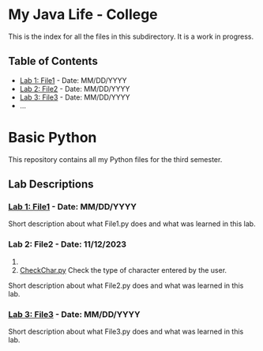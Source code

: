 # My Java Life - College

This is the index for all the files in this subdirectory. It is a work in progress.

## Table of Contents

- [Lab 1: File1](./File1.py) - Date: MM/DD/YYYY
- [Lab 2: File2](./File2.py) - Date: MM/DD/YYYY
- [Lab 3: File3](./File3.py) - Date: MM/DD/YYYY
- ...

# Basic Python
This repository contains all my Python files for the third semester.

## Lab Descriptions

### [Lab 1: File1](./File1.py) - Date: MM/DD/YYYY

Short description about what File1.py does and what was learned in this lab.

### Lab 2: File2 - Date: 11/12/2023
1. 
2. [CheckChar.py](CheckChar.py) Check the type of character entered by the user.

Short description about what File2.py does and what was learned in this lab.

### [Lab 3: File3](./File3.py) - Date: MM/DD/YYYY

Short description about what File3.py does and what was learned in this lab.

